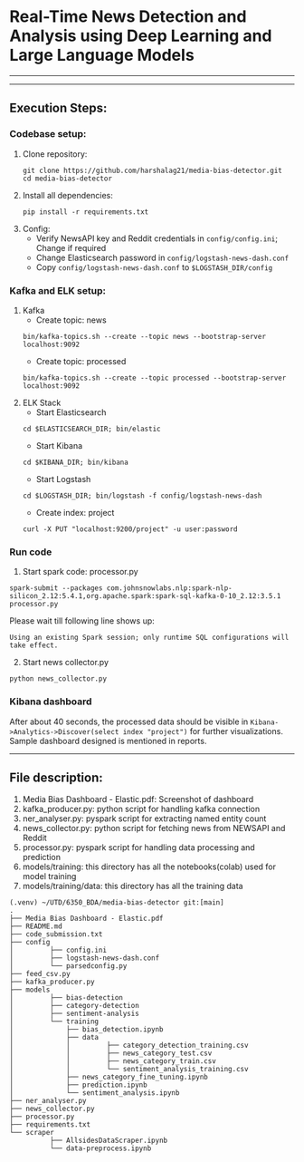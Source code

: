# Real-Time News Detection and Analysis using Deep Learning and Large Language Models 

---



---

## Execution Steps:
### Codebase setup:
1. Clone repository: 
    ```commandline
    git clone https://github.com/harshalag21/media-bias-detector.git
    cd media-bias-detector
    ```
2. Install all dependencies:
    ```commandline
    pip install -r requirements.txt
    ```
3. Config:
    - Verify NewsAPI key and Reddit credentials in ```config/config.ini```; Change if required
    - Change Elasticsearch password in ```config/logstash-news-dash.conf```
    - Copy ```config/logstash-news-dash.conf``` to ```$LOGSTASH_DIR/config```

### Kafka and ELK setup:
1. Kafka
    - Create topic: news
    ```commandline
    bin/kafka-topics.sh --create --topic news --bootstrap-server localhost:9092
    ```
    - Create topic: processed
    ```commandline
    bin/kafka-topics.sh --create --topic processed --bootstrap-server localhost:9092
    ```
2. ELK Stack
    - Start Elasticsearch
    ```commandline
    cd $ELASTICSEARCH_DIR; bin/elastic
    ```
   - Start Kibana
    ```commandline
    cd $KIBANA_DIR; bin/kibana
    ```
   - Start Logstash
    ```commandline
    cd $LOGSTASH_DIR; bin/logstash -f config/logstash-news-dash
    ```
   - Create index: project
    ```commandline
    curl -X PUT "localhost:9200/project" -u user:password
    ```

### Run code
1. Start spark code: processor.py
```commandline
spark-submit --packages com.johnsnowlabs.nlp:spark-nlp-silicon_2.12:5.4.1,org.apache.spark:spark-sql-kafka-0-10_2.12:3.5.1 processor.py
```
Please wait till following line shows up:
```commandline
Using an existing Spark session; only runtime SQL configurations will take effect.
```

2. Start news collector.py
```commandline
python news_collector.py
```

### Kibana dashboard
After about 40 seconds, the processed data should be visible in ```Kibana->Analytics->Discover(select index "project")``` for further visualizations.
Sample dashboard designed is mentioned in reports.

---

## File description:
1. Media Bias Dashboard - Elastic.pdf: Screenshot of dashboard
2. kafka_producer.py: python script for handling kafka connection
3. ner_analyser.py: pyspark script for extracting named entity count
4. news_collector.py: python script for fetching news from NEWSAPI and Reddit
5. processor.py: pyspark script for handling data processing and prediction
6. models/training: this directory has all the notebooks(colab) used for model training
7. models/training/data: this directory has all the training data
```commandline
(.venv) ~/UTD/6350_BDA/media-bias-detector git:[main]
.
├── Media Bias Dashboard - Elastic.pdf
├── README.md
├── code_submission.txt
├── config
│         ├── config.ini
│         ├── logstash-news-dash.conf
│         └── parsedconfig.py
├── feed_csv.py
├── kafka_producer.py
├── models
│         ├── bias-detection
│         ├── category-detection
│         ├── sentiment-analysis
│         └── training
│             ├── bias_detection.ipynb
│             ├── data
│             │         ├── category_detection_training.csv
│             │         ├── news_category_test.csv
│             │         ├── news_category_train.csv
│             │         └── sentiment_analysis_training.csv
│             ├── news_category_fine_tuning.ipynb
│             ├── prediction.ipynb
│             └── sentiment_analysis.ipynb
├── ner_analyser.py
├── news_collector.py
├── processor.py
├── requirements.txt
└── scraper
          ├── AllsidesDataScraper.ipynb
          └── data-preprocess.ipynb
```